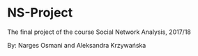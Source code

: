 # NS-Project
The final project of the course Social Network Analysis, 2017/18

By: Narges Osmani and Aleksandra Krzywańska
